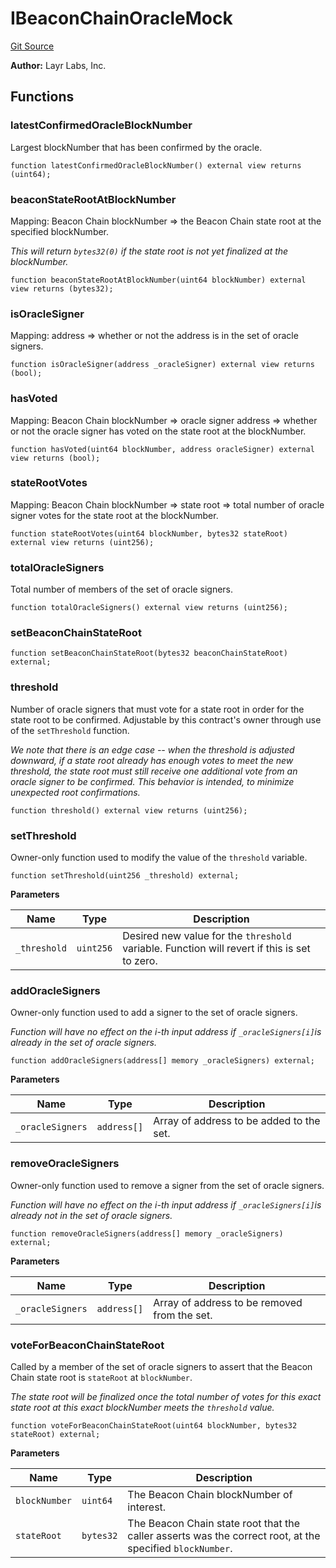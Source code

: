 # IBeaconChainOracleMock
[Git Source](https://github.com/Sabnock01/eigenlayer-contracts/blob/fa80db0202cf74fb2bae3ffc6aa6db988074a698/src/test/mocks/IBeaconChainOracleMock.sol)

**Author:**
Layr Labs, Inc.


## Functions
### latestConfirmedOracleBlockNumber

Largest blockNumber that has been confirmed by the oracle.


```solidity
function latestConfirmedOracleBlockNumber() external view returns (uint64);
```

### beaconStateRootAtBlockNumber

Mapping: Beacon Chain blockNumber => the Beacon Chain state root at the specified blockNumber.

*This will return `bytes32(0)` if the state root is not yet finalized at the blockNumber.*


```solidity
function beaconStateRootAtBlockNumber(uint64 blockNumber) external view returns (bytes32);
```

### isOracleSigner

Mapping: address => whether or not the address is in the set of oracle signers.


```solidity
function isOracleSigner(address _oracleSigner) external view returns (bool);
```

### hasVoted

Mapping: Beacon Chain blockNumber => oracle signer address => whether or not the oracle signer has voted on the state root at the blockNumber.


```solidity
function hasVoted(uint64 blockNumber, address oracleSigner) external view returns (bool);
```

### stateRootVotes

Mapping: Beacon Chain blockNumber => state root => total number of oracle signer votes for the state root at the blockNumber.


```solidity
function stateRootVotes(uint64 blockNumber, bytes32 stateRoot) external view returns (uint256);
```

### totalOracleSigners

Total number of members of the set of oracle signers.


```solidity
function totalOracleSigners() external view returns (uint256);
```

### setBeaconChainStateRoot


```solidity
function setBeaconChainStateRoot(bytes32 beaconChainStateRoot) external;
```

### threshold

Number of oracle signers that must vote for a state root in order for the state root to be confirmed.
Adjustable by this contract's owner through use of the `setThreshold` function.

*We note that there is an edge case -- when the threshold is adjusted downward, if a state root already has enough votes to meet the *new* threshold,
the state root must still receive one additional vote from an oracle signer to be confirmed. This behavior is intended, to minimize unexpected root confirmations.*


```solidity
function threshold() external view returns (uint256);
```

### setThreshold

Owner-only function used to modify the value of the `threshold` variable.


```solidity
function setThreshold(uint256 _threshold) external;
```
**Parameters**

|Name|Type|Description|
|----|----|-----------|
|`_threshold`|`uint256`|Desired new value for the `threshold` variable. Function will revert if this is set to zero.|


### addOracleSigners

Owner-only function used to add a signer to the set of oracle signers.

*Function will have no effect on the i-th input address if `_oracleSigners[i]`is already in the set of oracle signers.*


```solidity
function addOracleSigners(address[] memory _oracleSigners) external;
```
**Parameters**

|Name|Type|Description|
|----|----|-----------|
|`_oracleSigners`|`address[]`|Array of address to be added to the set.|


### removeOracleSigners

Owner-only function used to remove a signer from the set of oracle signers.

*Function will have no effect on the i-th input address if `_oracleSigners[i]`is already not in the set of oracle signers.*


```solidity
function removeOracleSigners(address[] memory _oracleSigners) external;
```
**Parameters**

|Name|Type|Description|
|----|----|-----------|
|`_oracleSigners`|`address[]`|Array of address to be removed from the set.|


### voteForBeaconChainStateRoot

Called by a member of the set of oracle signers to assert that the Beacon Chain state root is `stateRoot` at `blockNumber`.

*The state root will be finalized once the total number of votes *for this exact state root at this exact blockNumber* meets the `threshold` value.*


```solidity
function voteForBeaconChainStateRoot(uint64 blockNumber, bytes32 stateRoot) external;
```
**Parameters**

|Name|Type|Description|
|----|----|-----------|
|`blockNumber`|`uint64`|The Beacon Chain blockNumber of interest.|
|`stateRoot`|`bytes32`|The Beacon Chain state root that the caller asserts was the correct root, at the specified `blockNumber`.|


